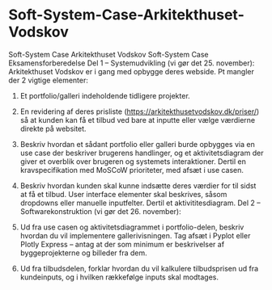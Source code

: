 # Soft-System-Case-Arkitekthuset-Vodskov
Soft-System Case Arkitekthuset Vodskov
Soft-System Case
Eksamensforberedelse
Del 1 – Systemudvikling (vi gør det 25. november):
Arkitekthuset Vodskov er i gang med opbygge deres webside. Pt mangler der 2 vigtige elementer:
1. Et portfolio/galleri indeholdende tidligere projekter. 
2. En revidering af deres prisliste (https://arkitekthusetvodskov.dk/priser/) så at kunden kan få et tilbud ved bare at inputte eller vælge værdierne direkte på websitet.
1. Beskriv hvordan et sådant portfolio eller galleri burde opbygges via en use case der beskriver brugerens handlinger, og et aktivitetsdiagram der giver et overblik over brugeren og systemets interaktioner. Dertil en kravspecifikation med MoSCoW prioriteter, med afsæt i use casen.
2. Beskriv hvordan kunden skal kunne indsætte deres værdier for til sidst at få et tilbud. User interface elementer skal beskrives, såsom dropdowns eller manuelle inputfelter. Dertil et aktivititesdiagram. 
Del 2 – Softwarekonstruktion (vi gør det 26. november): 
1. Ud fra use casen og aktivitetsdiagrammet i portfolio-delen, beskriv hvordan du vil implementere gallerivisningen. Tag afsæt i Pyplot eller Plotly Express – antag at der som minimum er beskrivelser af byggeprojekterne og billeder fra dem. 

2. Ud fra tilbudsdelen, forklar hvordan du vil kalkulere tilbudsprisen ud fra kundeinputs, og i hvilken rækkefølge inputs skal modtages. 
